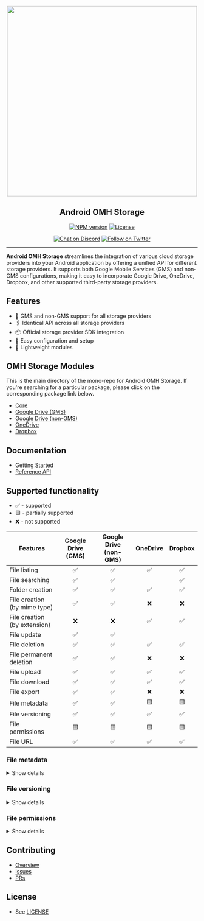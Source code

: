 <p align="center">
  <a href="https://miniature-adventure-4gle9ye.pages.github.io/docs/">
    <img width="500px" src="https://openmobilehub.org/wp-content/uploads/sites/13/2024/06/OpenMobileHub-horizontal-color.svg"/><br/>
  </a>
  <h2 align="center">Android OMH Storage</h2>
</p>

<p align="center">
  <a href="https://central.sonatype.com/artifact/com.openmobilehub.android.storage/core"><img src="https://img.shields.io/maven-central/v/com.openmobilehub.android.storage/core" alt="NPM version"/></a>
  <a href="https://github.com/openmobilehub/android-omh-storage/blob/main/LICENSE"><img src="https://img.shields.io/github/license/openmobilehub/android-omh-storage" alt="License"/></a>
</p>

<p align="center">
  <a href="https://discord.com/invite/yTAFKbeVMw"><img src="https://img.shields.io/discord/1115727214827278446.svg?style=flat&colorA=7289da&label=Chat%20on%20Discord" alt="Chat on Discord"/></a>
  <a href="https://twitter.com/openmobilehub"><img src="https://img.shields.io/twitter/follow/rnfirebase.svg?style=flat&colorA=1da1f2&colorB=&label=Follow%20on%20Twitter" alt="Follow on Twitter"/></a>
</p>

---

**Android OMH Storage** streamlines the integration of various cloud storage providers into your Android application by offering a unified API for different storage providers. It supports both Google Mobile Services (GMS) and non-GMS configurations, making it easy to incorporate Google Drive, OneDrive, Dropbox, and other supported third-party storage providers.

## Features

- 📱 GMS and non-GMS support for all storage providers
- 🖇️ Identical API across all storage providers
- 📦 Official storage provider SDK integration
- 🚀 Easy configuration and setup
- 💨 Lightweight modules

## OMH Storage Modules

This is the main directory of the mono-repo for Android OMH Storage. If you're searching for a particular package, please click on the corresponding package link below.

- [Core](https://miniature-adventure-4gle9ye.pages.github.io/docs/core)
- [Google Drive (GMS)](https://miniature-adventure-4gle9ye.pages.github.io/docs/plugin-googledrive-gms)
- [Google Drive (non-GMS)](https://miniature-adventure-4gle9ye.pages.github.io/docs/plugin-googledrive-non-gms)
- [OneDrive](https://miniature-adventure-4gle9ye.pages.github.io/docs/plugin-onedrive)
- [Dropbox](https://miniature-adventure-4gle9ye.pages.github.io/docs/plugin-dropbox)

## Documentation

- [Getting Started](https://miniature-adventure-4gle9ye.pages.github.io/docs/getting-started)
- [Reference API](https://miniature-adventure-4gle9ye.pages.github.io/api)

## Supported functionality

- ✅ - supported
- 🟨 - partially supported
- ❌ - not supported

| Features                     | Google Drive (GMS) | Google Drive (non-GMS) | OneDrive | Dropbox |
|------------------------------|:------------------:|:----------------------:|:--------:|:-------:|
| File listing                 |         ✅          |           ✅          |    ✅    |    ✅   |
| File searching               |         ✅          |           ✅          |          |    ✅   |
| Folder creation              |         ✅          |           ✅          |    ✅    |    ✅   |
| File creation (by mime type) |         ✅          |           ✅          |    ❌    |    ❌   |
| File creation (by extension) |         ❌          |           ❌          |    ✅    |    ✅   |
| File update                  |         ✅          |           ✅          |          |         |
| File deletion                |         ✅          |           ✅          |    ✅    |    ✅   |
| File permanent deletion      |         ✅          |           ✅          |    ❌    |    ❌   |
| File upload                  |         ✅          |           ✅          |    ✅    |    ✅   |
| File download                |         ✅          |           ✅          |    ✅    |    ✅   |
| File export                  |         ✅          |           ✅          |    ❌    |    ❌   |
| File metadata                |         ✅          |           ✅          |    🟨    |    🟨   |
| File versioning              |         ✅          |           ✅          |    ✅    |    ✅   |
| File permissions             |         🟨          |           🟨          |    🟨    |    🟨   |
| File URL                     |         ✅          |           ✅          |    ✅    |    ✅   |

### File metadata

<details markdown=1>

<summary>Show details</summary>

[`OmhStorageEntity.OmhFile`](https://miniature-adventure-4gle9ye.pages.github.io/api/packages/core/com.openmobilehub.android.storage.core.model/-omh-storage-entity/-omh-file)

| Property     | Google Drive (GMS) | Google Drive (non-GMS) | OneDrive | Dropbox |
| ------------ | :----------------: | :--------------------: | :------: | :-----: |
| id           |         ✅         |           ✅           |    ✅    |   ✅    |
| name         |         ✅         |           ✅           |    ✅    |   ✅    |
| createdTime  |         ✅         |           ✅           |    ❌    |   ❌    |
| modifiedTime |         ✅         |           ✅           |    ✅    |   ✅    |
| parentId     |         ✅         |           ✅           |    ✅    |   ✅    |
| mimeType     |         ✅         |           ✅           |    ✅    |   ✅    |
| extension    |         ✅         |           ✅           |    ✅    |   ✅    |
| size         |         ✅         |           ✅           |    ✅    |   ✅    |

[`OmhStorageEntity.OmhFolder`](https://miniature-adventure-4gle9ye.pages.github.io/api/packages/core/com.openmobilehub.android.storage.core.model/-omh-storage-entity/-omh-folder)

| Property     | Google Drive (GMS) | Google Drive (non-GMS) | OneDrive | Dropbox |
| ------------ | :----------------: | :--------------------: | :------: | :-----: |
| id           |         ✅         |           ✅           |    ✅    |   ✅    |
| name         |         ✅         |           ✅           |    ✅    |   ✅    |
| createdTime  |         ✅         |           ✅           |    ❌    |   ❌    |
| modifiedTime |         ✅         |           ✅           |    ✅    |   ❌    |
| parentId     |         ✅         |           ✅           |    ✅    |   ✅    |

[`OmhStorageMetadata.originalMetadata`](https://miniature-adventure-4gle9ye.pages.github.io/api/packages/core/com.openmobilehub.android.storage.core.model/-omh-storage-metadata/original-metadata.html)

| Storage provider       | Type                                                                                                                                                                                 |
| ---------------------- | ------------------------------------------------------------------------------------------------------------------------------------------------------------------------------------ |
| Google Drive (GMS)     | [`com.google.api.services.drive.model.File`](https://developers.google.com/resources/api-libraries/documentation/drive/v3/java/latest/com/google/api/services/drive/model/File.html) |
| Google Drive (non-GMS) | `String`                                                                                                                                                                             |
| OneDrive               | [`com.microsoft.graph.models.DriveItem`](https://learn.microsoft.com/en-us/graph/api/resources/driveitem#properties)                                                                 |
| Dropbox                | [`com.dropbox.core.v2.files.Metadata`](https://dropbox.github.io/dropbox-sdk-java/api-docs/v2.0.x/com/dropbox/core/v2/files/Metadata.html)                                           |

</details>

### File versioning

<details markdown=1>

<summary>Show details</summary>

[`OmhFileVersion`](https://miniature-adventure-4gle9ye.pages.github.io/api/packages/core/com.openmobilehub.android.storage.core.model/-omh-file-version)

| Property     | Google Drive (GMS) | Google Drive (non-GMS) | OneDrive | Dropbox |
| ------------ | :----------------: | :--------------------: | :------: | :-----: |
| fieldId      |         ✅         |           ✅           |    ✅    |   ✅    |
| versionId    |         ✅         |           ✅           |    ✅    |   ✅    |
| lastModified |         ✅         |           ✅           |    ✅    |   ✅    |

</details>

### File permissions

<details markdown=1>

<summary>Show details</summary>

[`OmhPermission.IdentityPermission`](https://miniature-adventure-4gle9ye.pages.github.io/api/packages/core/com.openmobilehub.android.storage.core.model/-omh-permission/-identity-permission)

| Property    | Google Drive (GMS) | Google Drive (non-GMS) | OneDrive | Dropbox |
|-------------|:------------------:|:----------------------:|:--------:|:-------:|
| id          |         ✅         |           ✅           |    ✅    |    🟨   |
| role        |         ✅         |           ✅           |    ✅    |    ✅   |
| isInherited |         🟨         |           🟨           |    ✅    |    ✅   |
| identity    |         ✅         |           ✅           |    ✅    |    ✅   |

> Google Drive: `isInherited` is present only for shared drive items.
> Dropbox: `id` equals to underlying identity ID.

[`OmhIdentity`](https://miniature-adventure-4gle9ye.pages.github.io/api/packages/core/com.openmobilehub.android.storage.core.model/-omh-identity)

| Type        | Google Drive (GMS) | Google Drive (non-GMS) | OneDrive | Dropbox |
|-------------|:------------------:|:----------------------:|:--------:|:-------:|
| User        |         ✅         |           ✅           |    ✅    |    ✅   |
| Group       |         ✅         |           ✅           |    ✅    |    ✅   |
| Domain      |         ✅         |           ✅           |    ❌    |    ❌   |
| Anyone      |         ✅         |           ✅           |    ❌    |    ❌   |
| Device      |         ❌         |           ❌           |    ✅    |    ❌   |
| Application |         ❌         |           ❌           |    ✅    |    ❌   |

[`OmhIdentity.User`](https://miniature-adventure-4gle9ye.pages.github.io/api/packages/core/com.openmobilehub.android.storage.core.model/-omh-identity/-user)

| Property       | Google Drive (GMS) | Google Drive (non-GMS) | OneDrive | Dropbox |
|----------------|:------------------:|:----------------------:|:--------:|:-------:|
| id             |         ❌         |           ❌           |    ✅    |    ✅   |
| displayName    |         ✅         |           ✅           |    ✅    |    ✅   |
| emailAddress   |         ✅         |           ✅           |    ❌    |    ✅   |
| expirationTime |         ✅         |           ✅           |    ✅    |    ❌   |
| deleted        |         ✅         |           ✅           |    ❌    |    ❌   |
| photoLink      |         ✅         |           ✅           |    ❌    |    ❌   |
| pendingOwner   |         ❌         |           ✅           |    ❌    |    ❌   |

[`OmhIdentity.Group`](https://miniature-adventure-4gle9ye.pages.github.io/api/packages/core/com.openmobilehub.android.storage.core.model/-omh-identity/-group)

| Property       | Google Drive (GMS) | Google Drive (non-GMS) | OneDrive | Dropbox |
|----------------|:------------------:|:----------------------:|:--------:|:-------:|
| id             |         ❌         |           ❌           |    ✅    |    ✅   |
| displayName    |         ✅         |           ✅           |    ✅    |    ✅   |
| emailAddress   |         ✅         |           ✅           |    ❌    |    ❌   |
| expirationTime |         ✅         |           ✅           |    ✅    |    ❌   |
| deleted        |         ✅         |           ✅           |    ❌    |    ❌   |

[`OmhPermissionRole`](https://miniature-adventure-4gle9ye.pages.github.io/api/packages/core/com.openmobilehub.android.storage.core.model/-omh-permission-role)

| Role      | Google Drive (GMS) | Google Drive (non-GMS) | OneDrive | Dropbox |
|-----------|:------------------:|:----------------------:|:--------:|:-------:|
| OWNER     |         ✅         |           ✅           |    ✅    |    ✅   |
| WRITER    |         ✅         |           ✅           |    ✅    |    ✅   |
| COMMENTER |         ✅         |           ✅           |    ❌    |    ✅   |
| READER    |         ✅         |           ✅           |    ✅    |    🟨   |

> Dropbox: When trying to create permissions with role `READER`, Dropbox will
> throw `AddFileMemberErrorException` with user message: `viewer_no_comment isn’t yet supported`.

[`OmhPermissionRecipient`](https://miniature-adventure-4gle9ye.pages.github.io/api/packages/core/com.openmobilehub.android.storage.core.model/-omh-permission-recipient)

| Type         | Google Drive (GMS) | Google Drive (non-GMS) | OneDrive | Dropbox |
|--------------|:------------------:|:----------------------:|:--------:|:-------:|
| User         |         ✅         |           ✅           |    ✅    |    ✅   |
| Group        |         ✅         |           ✅           |    ✅    |    ❌   |
| Domain       |         ✅         |           ✅           |    ❌    |    ❌   |
| Anyone       |         ✅         |           ✅           |    ❌    |    ❌   |
| WithObjectId |         ❌         |           ❌           |    ✅    |    ✅   |
| WithAlias    |         ❌         |           ❌           |    ✅    |    ❌   |

> Dropbox: to invite Group, use WithObjectId and provide group ID

[`OmhStorageClient.createPermission`](https://miniature-adventure-4gle9ye.pages.github.io/api/packages/core/com.openmobilehub.android.storage.core/-omh-storage-client)
> Dropbox: this method returns null when permission is successfully created.

</details>

## Contributing

- [Overview](https://github.com/openmobilehub/android-omh-storage/blob/main/CONTRIBUTING.md)
- [Issues](https://github.com/openmobilehub/android-omh-storage/issues)
- [PRs](https://github.com/openmobilehub/android-omh-storage/pulls)

## License

- See [LICENSE](https://github.com/openmobilehub/android-omh-storage/blob/main/LICENSE)
